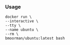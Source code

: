 ### Usage
```
docker run \
--interactive \
--tty \
--name ubuntu \
--rm \
bmoorman/ubuntu:latest bash
```
